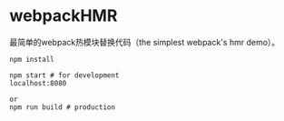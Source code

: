 # webpackHMR
最简单的webpack热模块替换代码（the simplest webpack's hmr demo）。
```
npm install

npm start # for development
localhost:8080

or
npm run build # production
```
